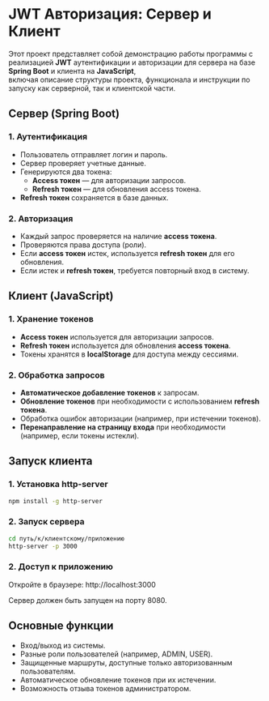 # JWT Авторизация: Сервер и Клиент

Этот проект представляет собой демонстрацию работы программы с реализацией **JWT** аутентификации и авторизации для сервера на базе **Spring Boot** и клиента на **JavaScript**,   
включая описание структуры проекта, функционала и инструкции по запуску как серверной, так и клиентской части.

## Сервер (Spring Boot)

### 1. Аутентификация
- Пользователь отправляет логин и пароль.
- Сервер проверяет учетные данные.
- Генерируются два токена:
    - **Access токен** — для авторизации запросов.
    - **Refresh токен** — для обновления access токена.
- **Refresh токен** сохраняется в базе данных.

### 2. Авторизация
- Каждый запрос проверяется на наличие **access токена**.
- Проверяются права доступа (роли).
- Если **access токен** истек, используется **refresh токен** для его обновления.
- Если истек и **refresh токен**, требуется повторный вход в систему.

## Клиент (JavaScript)

### 1. Хранение токенов
- **Access токен** используется для авторизации запросов.
- **Refresh токен** используется для обновления **access токена**.
- Токены хранятся в **localStorage** для доступа между сессиями.

### 2. Обработка запросов
- **Автоматическое добавление токенов** к запросам.
- **Обновление токенов** при необходимости с использованием **refresh токена**.
- Обработка ошибок авторизации (например, при истечении токенов).
- **Перенаправление на страницу входа** при необходимости (например, если токены истекли).

## Запуск клиента

### 1. Установка http-server
```bash
npm install -g http-server
```
### 2. Запуск сервера
```bash
cd путь/к/клиентскому/приложению
http-server -p 3000
```

### 2. Доступ к приложению
Откройте в браузере:
http://localhost:3000

Сервер должен быть запущен на порту 8080.

## Основные функции
- Вход/выход из системы.
- Разные роли пользователей (например, ADMIN, USER).
- Защищенные маршруты, доступные только авторизованным пользователям.
- Автоматическое обновление токенов при их истечении.
- Возможность отзыва токенов администратором.